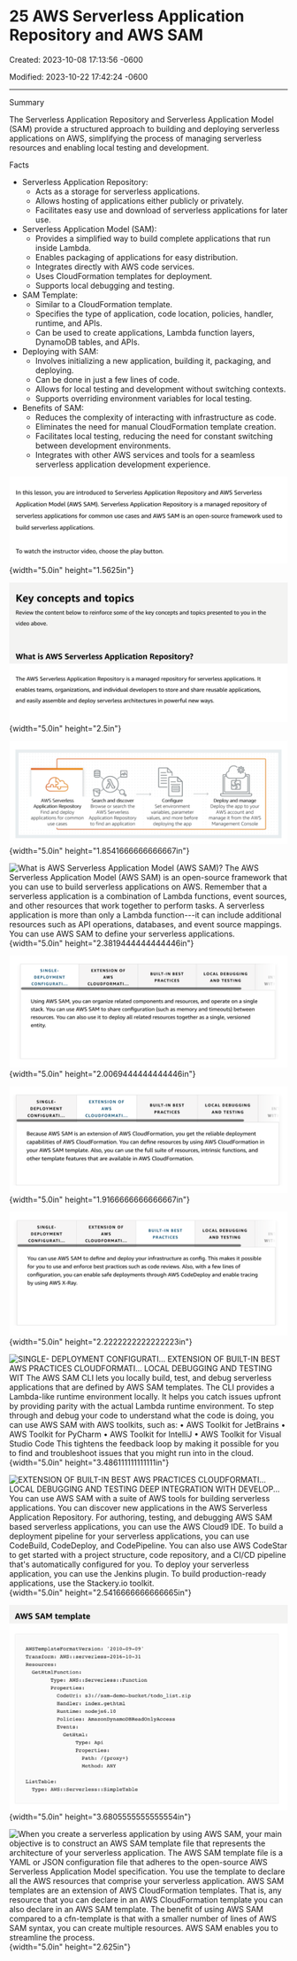 # 25 AWS Serverless Application Repository and AWS SAM

Created: 2023-10-08 17:13:56 -0600

Modified: 2023-10-22 17:42:24 -0600

---

Summary

The Serverless Application Repository and Serverless Application Model (SAM) provide a structured approach to building and deploying serverless applications on AWS, simplifying the process of managing serverless resources and enabling local testing and development.

Facts

- Serverless Application Repository:
  - Acts as a storage for serverless applications.
  - Allows hosting of applications either publicly or privately.
  - Facilitates easy use and download of serverless applications for later use.
- Serverless Application Model (SAM):
  - Provides a simplified way to build complete applications that run inside Lambda.
  - Enables packaging of applications for easy distribution.
  - Integrates directly with AWS code services.
  - Uses CloudFormation templates for deployment.
  - Supports local debugging and testing.
- SAM Template:
  - Similar to a CloudFormation template.
  - Specifies the type of application, code location, policies, handler, runtime, and APIs.
  - Can be used to create applications, Lambda function layers, DynamoDB tables, and APIs.
- Deploying with SAM:
  - Involves initializing a new application, building it, packaging, and deploying.
  - Can be done in just a few lines of code.
  - Allows for local testing and development without switching contexts.
  - Supports overriding environment variables for local testing.
- Benefits of SAM:
  - Reduces the complexity of interacting with infrastructure as code.
  - Eliminates the need for manual CloudFormation template creation.
  - Facilitates local testing, reducing the need for constant switching between development environments.
  - Integrates with other AWS services and tools for a seamless serverless application development experience.



![In this lesson, you are introduced to Serverless Application Repository and AWS Serverless Application Model (AWS SAM). Serverless Application Repository is a managed repository of serverless applications for common use cases and AWS SAM is an open-source framework used to build serverless applications. To watch the instructor video, choose the play button. ](../../../media/AWS-DevOps-Module-7-25-AWS-Serverless-Application-Repository-and-AWS-SAM-image1.png){width="5.0in" height="1.5625in"}



![Key concepts and topics Review the content below to reinforce some of the key concepts and topics presented to you in the video above. What is AWS Serverless Application Repository? The AWS Serverless Application Repository is a managed repository for serverless applications. It enables teams, organizations, and individual developers to store and share reusable applications, and easily assemble and deploy serverless architectures in powerful new ways. ](../../../media/AWS-DevOps-Module-7-25-AWS-Serverless-Application-Repository-and-AWS-SAM-image2.png){width="5.0in" height="2.5in"}



![AWS Serverless Application Repository Find and deploy applications for common use cases Search and discover Browse or search the AWS Serverless Application Repository to find an application Configure Set environment variables, parameter values, and more before deploying the app Deploy and manage Deploy the app to your AWS account and manage it from the AWS Management Console ](../../../media/AWS-DevOps-Module-7-25-AWS-Serverless-Application-Repository-and-AWS-SAM-image3.png){width="5.0in" height="1.8541666666666667in"}



![What is AWS Serverless Application Model (AWS SAM)? The AWS Serverless Application Model (AWS SAM) is an open-source framework that you can use to build serverless applications on AWS. Remember that a serverless application is a combination of Lambda functions, event sources, and other resources that work together to perform tasks. A serverless application is more than only a Lambda function---it can include additional resources such as API operations, databases, and event source mappings. You can use AWS SAM to define your serverless applications. ](../../../media/AWS-DevOps-Module-7-25-AWS-Serverless-Application-Repository-and-AWS-SAM-image4.png){width="5.0in" height="2.3819444444444446in"}



![SINGLE- DEPLOYMENT CONFIGURATI... EXTENSION OF BUILT-IN BEST AWS PRACTICES CLOUDFORMATI... LOCAL DEBUGGING AND TESTING WIT Using AWS SAM, you can organize related components and resources, and operate on a single stack. You can use AWS SAM to share configuration (such as memory and timeouts) between resources. You can also use it to deploy all related resources together as a single, versioned entity. ](../../../media/AWS-DevOps-Module-7-25-AWS-Serverless-Application-Repository-and-AWS-SAM-image5.png){width="5.0in" height="2.0069444444444446in"}



![SINGLE- DEPLOYMENT CONFIGURATI... EXTENSION OF BUILT-IN BEST AWS PRACTICES CLOUDFORMATI... LOCAL DEBUGGING AND TESTING WIT Because AWS SAM is an extension of AWS CloudFormation, you get the reliable deployment capabilities of AWS CloudFormation. You can define resources by using AWS CloudFormation in your AWS SAM template. Also, you can use the full suite of resources, intrinsic functions, and other template features that are available in AWS CloudFormation. ](../../../media/AWS-DevOps-Module-7-25-AWS-Serverless-Application-Repository-and-AWS-SAM-image6.png){width="5.0in" height="1.9166666666666667in"}



![SINGLE- DEPLOYMENT CONFIGURATI... EXTENSION OF BUILT-IN BEST AWS PRACTICES CLOUDFORMATI... LOCAL DEBUGGING AND TESTING WIT You can use AWS SAM to define and deploy your infrastructure as config. This makes it possible for you to use and enforce best practices such as code reviews. Also, with a few lines of configuration, you can enable safe deployments through AWS CodeDeploy and enable tracing by using AWS X-Ray. ](../../../media/AWS-DevOps-Module-7-25-AWS-Serverless-Application-Repository-and-AWS-SAM-image7.png){width="5.0in" height="2.2222222222222223in"}



![SINGLE- DEPLOYMENT CONFIGURATI... EXTENSION OF BUILT-IN BEST AWS PRACTICES CLOUDFORMATI... LOCAL DEBUGGING AND TESTING WIT The AWS SAM CLI lets you locally build, test, and debug serverless applications that are defined by AWS SAM templates. The CLI provides a Lambda-like runtime environment locally. It helps you catch issues upfront by providing parity with the actual Lambda runtime environment. To step through and debug your code to understand what the code is doing, you can use AWS SAM with AWS toolkits, such as: • AWS Toolkit for JetBrains • AWS Toolkit for PyCharm • AWS Toolkit for IntelliJ • AWS Toolkit for Visual Studio Code This tightens the feedback loop by making it possible for you to find and troubleshoot issues that you might run into in the cloud. ](../../../media/AWS-DevOps-Module-7-25-AWS-Serverless-Application-Repository-and-AWS-SAM-image8.png){width="5.0in" height="3.486111111111111in"}



![EXTENSION OF BUILT-IN BEST AWS PRACTICES CLOUDFORMATI... LOCAL DEBUGGING AND TESTING DEEP INTEGRATION WITH DEVELOP... You can use AWS SAM with a suite of AWS tools for building serverless applications. You can discover new applications in the AWS Serverless Application Repository. For authoring, testing, and debugging AWS SAM based serverless applications, you can use the AWS Cloud9 IDE. To build a deployment pipeline for your serverless applications, you can use CodeBuild, CodeDeploy, and CodePipeline. You can also use AWS CodeStar to get started with a project structure, code repository, and a CI/CD pipeline that's automatically configured for you. To deploy your serverless application, you can use the Jenkins plugin. To build production-ready applications, use the Stackery.io toolkit. ](../../../media/AWS-DevOps-Module-7-25-AWS-Serverless-Application-Repository-and-AWS-SAM-image9.png){width="5.0in" height="2.5416666666666665in"}



![AWS SAM template AWSTemp1 ateForma t Ver s ion. • '2010-09-09' Transform: AWS: : server less---2016---10---31 Resources : GetHtm1Funct ion : : Server less: : Function Type: AWS: Properties : s 3: / list. zip CodeUri : index. gethtml Handler : Runt ime : nodejs6.10 Policies : Amazon DynamoDBReadOn1yAccess Events : GetHtm1 : Type: Api Properties : Path: / {proxy+} Method: ANY ListTab1e : Type: AWS: : Server less: : SimpleTab1e ](../../../media/AWS-DevOps-Module-7-25-AWS-Serverless-Application-Repository-and-AWS-SAM-image10.png){width="5.0in" height="3.6805555555555554in"}



![When you create a serverless application by using AWS SAM, your main objective is to construct an AWS SAM template file that represents the architecture of your serverless application. The AWS SAM template file is a YAML or JSON configuration file that adheres to the open-source AWS Serverless Application Model specification. You use the template to declare all the AWS resources that comprise your serverless application. AWS SAM templates are an extension of AWS CloudFormation templates. That is, any resource that you can declare in an AWS CloudFormation template you can also declare in an AWS SAM template. The benefit of using AWS SAM compared to a cfn-template is that with a smaller number of lines of AWS SAM syntax, you can create multiple resources. AWS SAM enables you to streamline the process. ](../../../media/AWS-DevOps-Module-7-25-AWS-Serverless-Application-Repository-and-AWS-SAM-image11.png){width="5.0in" height="2.625in"}













